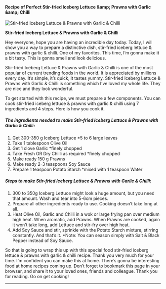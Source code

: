             

#### Recipe of Perfect Stir-fried Iceberg Lettuce &amp;amp; Prawns with Garlic &amp;amp; Chilli

![Stir-fried Iceberg Lettuce &amp; Prawns with Garlic &amp; Chilli](https://img-global.cpcdn.com/recipes/d492e86242e0ddc0/751x532cq70/stir-fried-iceberg-lettuce-prawns-with-garlic-chilli-recipe-main-photo.jpg)

**Stir-fried Iceberg Lettuce &amp; Prawns with Garlic &amp; Chilli**

Hey everyone, hope you are having an incredible day today. Today, I will show you a way to prepare a distinctive dish, stir-fried iceberg lettuce & prawns with garlic & chilli. One of my favorites. This time, I’m gonna make it a bit tasty. This is gonna smell and look delicious.

Stir-fried Iceberg Lettuce & Prawns with Garlic & Chilli is one of the most popular of current trending foods in the world. It is appreciated by millions every day. It’s simple, it’s quick, it tastes yummy. Stir-fried Iceberg Lettuce & Prawns with Garlic & Chilli is something which I’ve loved my whole life. They are nice and they look wonderful.

To get started with this recipe, we must prepare a few components. You can cook stir-fried iceberg lettuce & prawns with garlic & chilli using 7 ingredients and 4 steps. Here is how you cook it.

##### The ingredients needed to make Stir-fried Iceberg Lettuce & Prawns with Garlic & Chilli:

1.  Get 300-350 g Iceberg Lettuce \*5 to 6 large leaves
2.  Take 1 tablespoon Olive Oil
3.  Get 1 clove Garlic \*finely chopped
4.  Take Fresh OR Dry Chilli as required \*finely chopped
5.  Make ready 150 g Prawns
6.  Make ready 2-3 teaspoons Soy Sauce
7.  Prepare 1 teaspoon Potato Starch \*mixed with 1 teaspoon Water

##### Steps to make Stir-fried Iceberg Lettuce & Prawns with Garlic & Chilli:

1.  300 to 350g Iceberg Lettuce might look a huge amount, but you need that amount. Wash and tear into 5-6cm pieces.
2.  Prepare all other ingredients ready to use. Cooking doesn’t take long at all.
3.  Heat Olive Oil, Garlic and Chilli in a wok or large frying pan over medium high heat. When aromatic, add Prawns. When Prawns are cooked, again it won’t take long, add Lettuce and stir-fry over high heat.
4.  Add Soy Sauce and stir, sprinkle with the Potato Starch mixture, stirring constantly. And that’s it. \*Note: You can season simply with Salt & Black Pepper instead of Soy Sauce.

So that is going to wrap this up with this special food stir-fried iceberg lettuce & prawns with garlic & chilli recipe. Thank you very much for your time. I’m confident you can make this at home. There’s gonna be interesting food at home recipes coming up. Don’t forget to bookmark this page in your browser, and share it to your loved ones, friends and colleague. Thank you for reading. Go on get cooking!

* * *